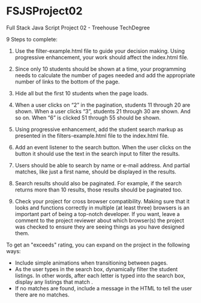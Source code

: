 # FSJSProject02
Full Stack Java Script Project 02 - Treehouse TechDegree

9 Steps to complete:

  1. Use the filter-example.html file to guide your decision making. Using progressive enhancement, your work should affect the index.html file.

  2. Since only 10 students should be shown at a time, your programming needs to calculate the number of pages needed and add the appropriate number of links to the bottom of the page.

  3. Hide all but the first 10 students when the page loads.

  4. When a user clicks on “2” in the pagination, students 11 through 20 are shown. When a user clicks “3”, students 21 through 30 are shown. And so on. When “6” is clicked 51 through 55 should be shown.

  5. Using progressive enhancement, add the student search markup as presented in the filters-example.html file to the index.html file.

  6. Add an event listener to the search button. When the user clicks on the button it should use the text in the search input to filter the results.

  7. Users should be able to search by name or e-mail address. And partial matches, like just a first name, should be displayed in the results.

  8. Search results should also be paginated. For example, if the search returns more than 10 results, those results should be paginated too.

  9. Check your project for cross browser compatibility. Making sure that it looks and functions correctly in multiple (at least three) browsers is an important part of being a top-notch developer. If you want, leave a comment to the project reviewer about which browser(s) the project was checked to ensure they are seeing things as you have designed them.

To get an "exceeds" rating, you can expand on the project in the following ways:

  - Include simple animations when transitioning between pages.
  - As the user types in the search box, dynamically filter the student listings. In other words, after each letter is typed into the search box, display any listings that match .
  - If no matches are found, include a message in the HTML to tell the user there are no matches.

